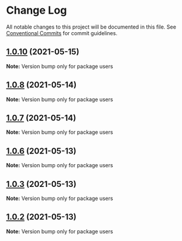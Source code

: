 # Change Log

All notable changes to this project will be documented in this file.
See [Conventional Commits](https://conventionalcommits.org) for commit guidelines.

## [1.0.10](https://github.com/sametpalitci/microservice-chat-app/compare/v1.0.9...v1.0.10) (2021-05-15)

**Note:** Version bump only for package users





## [1.0.8](https://github.com/sametpalitci/microservice-chat-app/compare/v1.0.7...v1.0.8) (2021-05-14)

**Note:** Version bump only for package users





## [1.0.7](https://github.com/sametpalitci/microservice-chat-app/compare/v1.0.6...v1.0.7) (2021-05-14)

**Note:** Version bump only for package users





## [1.0.6](https://github.com/sametpalitci/microservice-chat-app/compare/v1.0.5...v1.0.6) (2021-05-13)

**Note:** Version bump only for package users





## [1.0.3](https://github.com/sametpalitci/microservice-chat-app/compare/v1.0.2...v1.0.3) (2021-05-13)

**Note:** Version bump only for package users





## [1.0.2](https://github.com/sametpalitci/microservice-chat-app/compare/v1.0.1...v1.0.2) (2021-05-13)

**Note:** Version bump only for package users
